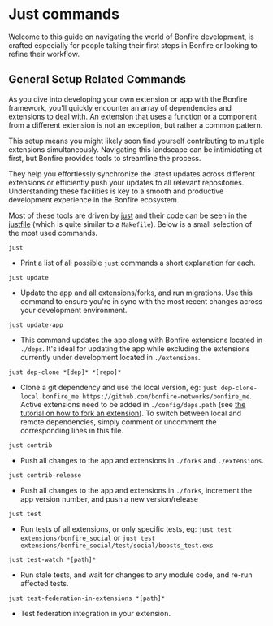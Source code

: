 <!--
SPDX-FileCopyrightText: 2025 Bonfire Networks <https://bonfirenetworks.org/contact/>

SPDX-License-Identifier: AGPL-3.0-only
SPDX-License-Identifier: CC0-1.0
-->

# Just commands

Welcome to this guide on navigating the world of Bonfire development, is crafted especially for people taking their first steps in Bonfire or looking to refine their workflow.
      

## General Setup Related Commands

As you dive into developing your own extension or app with the Bonfire framework, you'll quickly encounter an array of dependencies and extensions to deal with. An extension that uses a function or a component from a different extension is not an exception, but rather a common pattern.

This setup means you might likely soon find yourself contributing to multiple extensions simultaneously. Navigating this landscape can be intimidating at first, but Bonfire provides tools to streamline the process.

They help you effortlessly synchronize the latest updates across different extensions or efficiently push your updates to all relevant repositories. Understanding these facilities is key to a smooth and productive development experience in the Bonfire ecosystem.
      
Most of these tools are driven by [just](https://github.com/casey/just#just) and their code can be seen in the [justfile](https://github.com/bonfire-networks/bonfire-app/blob/main/justfile) (which is quite similar to a `Makefile`). Below is a small selection of the most used commands.
      
      
        
`just`
- Print a list of all possible `just` commands a short explanation for each. 

`just update`
- Update the app and all extensions/forks, and run migrations. Use this command to ensure you're in sync with the most recent changes across your development environment. 

`just update-app`
- This command updates the app along with Bonfire extensions located in `./deps`. It's ideal for updating the app while excluding the extensions currently under development located in `./extensions`.

`just dep-clone *[dep]* *[repo]*`
- Clone a git dependency and use the local version, eg: `just dep-clone-local bonfire_me https://github.com/bonfire-networks/bonfire_me`. Active extensions need to be added in `./config/deps.path` (see [the tutorial on how to fork an extension](/building/how_to_fork_extension/)). To switch between local and remote dependencies, simply comment or uncomment the corresponding lines in this file.

`just contrib`
- Push all changes to the app and extensions in `./forks` and `./extensions`.

`just contrib-release`
- Push all changes to the app and extensions in `./forks`, increment the app version number, and push a new version/release

`just test`
- Run tests of all extensions, or only specific tests, eg: `just test extensions/bonfire_social` or `just test extensions/bonfire_social/test/social/boosts_test.exs`

`just test-watch *[path]*`
- Run stale tests, and wait for changes to any module code, and re-run affected tests. 

`just test-federation-in-extensions *[path]*`
- Test federation integration in your extension. 


